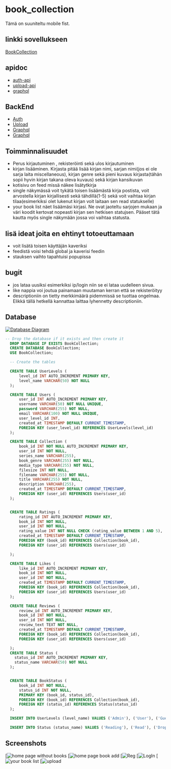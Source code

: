 # book_collection
Tämä on suuniteltu mobile fist.

## linkki sovellukseen
[BookCollection](http://10.120.32.88/)

## apidoc

* [auth-api](https://10.120.32.88/auth-api/)
* [upload-api](https://10.120.32.88/upload-api/)
* [graphql](https://github.com/Aihki/book_collection/blob/main/graphql_documentation.md)

## BackEnd
* [Auth](https://10.120.32.88/auth-api/api/v1)
* [Upload](https://10.120.32.88/upload-api/api/v1)
* [Graphql](http://10.120.32.88/graphql/graphql)
* [Graphql](http://10.120.32.88/graphql/)

## Toimminnalisuudet

* Perus kirjautuminen , rekisteröinti sekä ulos kirjautuminen
* kirjan lisääminen. Kirjasta pitää lisää kirjan nimi, sarjan nimi(jos ei ole sarja laita miscellaneous), kirjan genre sekä pieni kuvaus kirjasta(tähän sopii hyvin kirjan takana oleva kuvaus) sekä kirjan kansikuvan
* kotisivu on feed missä näkee lisätytkirja
* single näkymässä voit tykätä toisen lisäämästä kirja postista, voit arvostella kirjan kirjallisesti sekä tähdillä(1-5) sekä voit vaihtaa kirjan tilaa(esimerkiksi olet lukenut kirjan voit laitaan sen read statukselle)
* your book list näet lisäämäsi kirjasi. Ne ovat jaoteltu sarjojen mukaan ja väri koodit kertovat nopeasti kirjan sen hetkisen statujsen. Pääset tätä kautta myös single näkymään jossa voi vaihtaa statusta.

## lisä ideat joita en ehtinyt totoeuttamaan

* voit lisätä toisen käyttäjän kaveriksi
* feedistä voisi tehdä global ja kaverisi feedin
* stauksen vaihto tapahtuisi popupissa


## bugit

* jos lataa uusiksi esimerkiksi ip/login niin se ei lataa uudelleen sivua.
* like nappia voi joutua painamaan muutaman kerran että se rekisteröityy
* descriptioniin on tietty merkkimäärä pidemmissä se tuottaa ongelmaa. Elikkä tällä hetkellä kannattaa laittaa lyhennetty descriptioniin.

## Database
[![Database Diagram](https://github.com/Aihki/book_collection/blob/main/screenshots/database-diagram.png)](https://github.com/Aihki/book_collection/blob/main/screenshots/database-diagram.png)
```sql
-- Drop the database if it exists and then create it
  DROP DATABASE IF EXISTS BookCollection;
  CREATE DATABASE BookCollection;
  USE BookCollection;

  -- Create the tables

  CREATE TABLE UserLevels (
      level_id INT AUTO_INCREMENT PRIMARY KEY,
      level_name VARCHAR(50) NOT NULL
  );

  CREATE TABLE Users (
      user_id INT AUTO_INCREMENT PRIMARY KEY,
      username VARCHAR(50) NOT NULL UNIQUE,
      password VARCHAR(255) NOT NULL,
      email VARCHAR(100) NOT NULL UNIQUE,
      user_level_id INT,
      created_at TIMESTAMP DEFAULT CURRENT_TIMESTAMP,
      FOREIGN KEY (user_level_id) REFERENCES UserLevels(level_id)
  );

  CREATE TABLE Collection (
      book_id INT NOT NULL AUTO_INCREMENT PRIMARY KEY,
      user_id INT NOT NULL,
      series_name VARCHAR(255),
      book_genre VARCHAR(255) NOT NULL,
      media_type VARCHAR(255) NOT NULL,
      filesize INT NOT NULL,
      filename VARCHAR(255) NOT NULL,
      title VARCHAR(255) NOT NULL,
      description VARCHAR(255),
      created_at TIMESTAMP DEFAULT CURRENT_TIMESTAMP,
      FOREIGN KEY (user_id) REFERENCES Users(user_id)
  );


  CREATE TABLE Ratings (
      rating_id INT AUTO_INCREMENT PRIMARY KEY,
      book_id INT NOT NULL,
      user_id INT NOT NULL,
      rating_value INT NOT NULL CHECK (rating_value BETWEEN 1 AND 5),
      created_at TIMESTAMP DEFAULT CURRENT_TIMESTAMP,
      FOREIGN KEY (book_id) REFERENCES Collection(book_id),
      FOREIGN KEY (user_id) REFERENCES Users(user_id)

  );

  CREATE TABLE Likes (
      like_id INT AUTO_INCREMENT PRIMARY KEY,
      book_id INT NOT NULL,
      user_id INT NOT NULL,
      created_at TIMESTAMP DEFAULT CURRENT_TIMESTAMP,
      FOREIGN KEY (book_id) REFERENCES Collection(book_id),
      FOREIGN KEY (user_id) REFERENCES Users(user_id)
  );

  CREATE TABLE Reviews (
      review_id INT AUTO_INCREMENT PRIMARY KEY,
      book_id INT NOT NULL,
      user_id INT NOT NULL,
      review_text TEXT NOT NULL,
      created_at TIMESTAMP DEFAULT CURRENT_TIMESTAMP,
      FOREIGN KEY (book_id) REFERENCES Collection(book_id),
      FOREIGN KEY (user_id) REFERENCES Users(user_id)

  );
  CREATE TABLE Status (
    status_id INT AUTO_INCREMENT PRIMARY KEY,
    status_name VARCHAR(50) NOT NULL
  );


  CREATE TABLE BookStatus (
      book_id INT NOT NULL,
      status_id INT NOT NULL,
      PRIMARY KEY (book_id, status_id),
      FOREIGN KEY (book_id) REFERENCES Collection(book_id),
      FOREIGN KEY (status_id) REFERENCES Status(status_id)
  );

  INSERT INTO UserLevels (level_name) VALUES ('Admin'), ('User'), ('Guest');

  INSERT INTO Status (status_name) VALUES ('Reading'), ('Read'), ('Dropped'), ('Want to Read'), ('paused');
```

## Screenshots
[![home page without books](https://github.com/Aihki/book_collection/blob/main/screenshots/home_without_books.png)
[![home page book add](https://github.com/Aihki/book_collection/blob/main/screenshots/home_with_book.png)
[![Reg](https://github.com/Aihki/book_collection/blob/main/screenshots/reg.png)
[![LogIn](https://github.com/Aihki/book_collection/blob/main/screenshots/log.png)
[![your book list](https://github.com/Aihki/book_collection/blob/main/screenshots/your_book_list.png)
[![upload](https://github.com/Aihki/book_collection/blob/main/screenshots/upload_v1.png)



